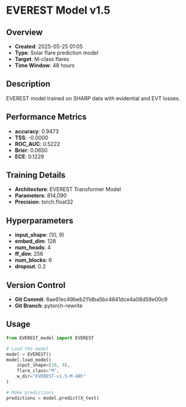 # EVEREST Model v1.5

## Overview
- **Created**: 2025-05-25 01:05
- **Type**: Solar flare prediction model
- **Target**: M-class flares
- **Time Window**: 48 hours

## Description
EVEREST model trained on SHARP data with evidential and EVT losses.

## Performance Metrics
- **accuracy**: 0.9473
- **TSS**: -0.0000
- **ROC_AUC**: 0.5222
- **Brier**: 0.0650
- **ECE**: 0.1229


## Training Details
- **Architecture**: EVEREST Transformer Model
- **Parameters**: 814,090
- **Precision**: torch.float32

## Hyperparameters
- **input_shape**: (10, 9)
- **embed_dim**: 128
- **num_heads**: 4
- **ff_dim**: 256
- **num_blocks**: 6
- **dropout**: 0.2

## Version Control
- **Git Commit**: 6ae61ec49beb211dba5bc4841dce4a08d59e00c9
- **Git Branch**: pytorch-rewrite

## Usage
```python
from EVEREST_model import EVEREST

# Load the model
model = EVEREST()
model.load_model(
    input_shape=(10, 9),
    flare_class="M",
    w_dir="EVEREST-v1.5-M-48h"
)

# Make predictions
predictions = model.predict(X_test)
```
